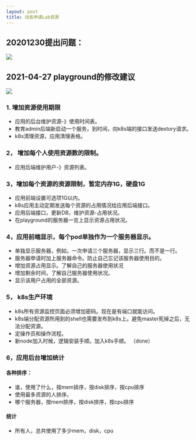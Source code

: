 ```yaml
---
layout: post
title: 动态申请Lab资源
---
```


## 20201230提出问题：
![](/docs/images/lab申请资源20201230.jpg)

## 2021-04-27 playground的修改建议
![](/docs/images/playground-20210427.jpg)

### 1. 增加资源使用期限
- 应用的后台维护资源-》使用时间表。
- 教育admin后端新启动一个服务，到时间，向k8s端的接口发送destory请求。
- k8s清理资源，应用清理表格。

### 2， 增加每个人使用资源数的限制。
- 应用后端维护用户-》资源列表。

### 3，增加每个资源的资源限制，暂定内存1G，硬盘1G
- 应用前端设置可选项1G以内。
- k8s应用主动定期发送每个资源的占用情况给应用后端接口。
- 应用后端接口，更新DB，维护资源-占用状况。
- 在playground的服务器一览上显示资源占用状况。

### 4，应用前端显示，每个pod单独作为一个服务器显示。
- 单独显示服务器，例如，一次申请三个服务器，显示三行。而不是一行。
- 服务器申请时加上服务器命令。防止自己忘记该服务器使用目的。
- 增加资源占用显示。了解自己的服务器使用状况
- 增加剩余时间，了解自己服务器使用状况。
- 显示该用户占用的全部资源。 


### 5， k8s生产环境
- k8s所有资源监控页面必须增加密码。现在是有端口就能访问。
- k8s端分配资源所用到的shell也需要发布到k8s上。避免master死掉之后，无法分配资源。
- 定操作员和操作流程。
- 新node加入时候，逻辑安装手顺。加入k8s手顺。 （done）

### 6，应用后台增加统计
#### 各种排序：
- 谁，使用了什么，按mem排序，按disk排序，按cpu排序
- 使用最多资源的人排序。
- 哪个服务器，按mem排序，按disk排序，按cpu排序
#### 统计
- 所有人，总共使用了多少mem，disk，cpu

